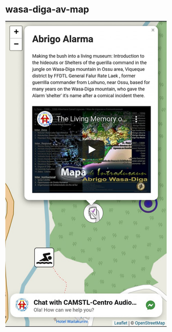 # wasa-diga-av-map
![alt text](https://github.com/timorleste/wasa-diga-av-map/blob/main/images/wasa-diga.jpg?raw=true)
